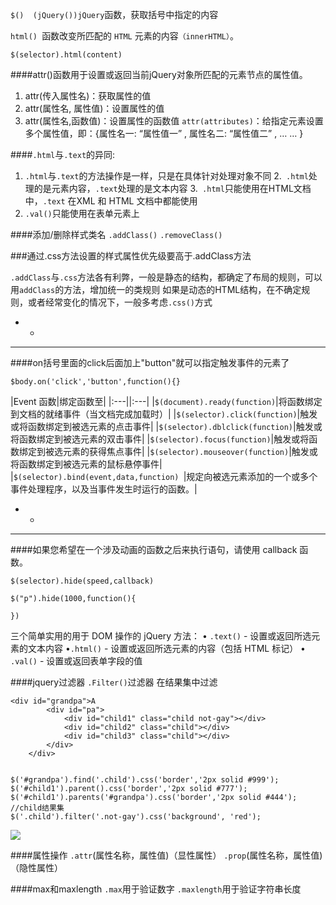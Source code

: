 `$()  (jQuery())jQuery`函数，获取括号中指定的内容 

`html() `函数改变所匹配的 `HTML` 元素的内容`（innerHTML）`。

`$(selector).html(content)`

####attr()函数用于设置或返回当前jQuery对象所匹配的元素节点的属性值。
1. attr(传入属性名)：获取属性的值
2. attr(属性名, 属性值)：设置属性的值
3. attr(属性名,函数值)：设置属性的函数值
`attr(attributes)`：给指定元素设置多个属性值，即：{属性名一: “属性值一” , 属性名二: “属性值二” , … … }

####`.html`与`.text`的异同:
1. `.html`与`.text`的方法操作是一样，只是在具体针对处理对象不同
2.` .html`处理的是元素内容，`.text`处理的是文本内容
3.` .html`只能使用在HTML文档中，`.text` 在XML 和 HTML 文档中都能使用
4. `.val()`只能使用在表单元素上


####添加/删除样式类名
`.addClass()`
`.removeClass()`

###通过.css方法设置的样式属性优先级要高于.addClass方法

`.addClass`与`.css`方法各有利弊，一般是静态的结构，都确定了布局的规则，可以用`addClass`的方法，增加统一的类规则
如果是动态的HTML结构，在不确定规则，或者经常变化的情况下，一般多考虑`.css()`方式
* *
---

####on括号里面的click后面加上"button"就可以指定触发事件的元素了

`$body.on('click','button',function(){}`

|Event 函数|绑定函数至|
|:---||:---|
|`$(document).ready(function)`|将函数绑定到文档的就绪事件（当文档完成加载时）|
|`$(selector).click(function)`|触发或将函数绑定到被选元素的点击事件|
|`$(selector).dblclick(function)`|触发或将函数绑定到被选元素的双击事件|
|`$(selector).focus(function)`|触发或将函数绑定到被选元素的获得焦点事件|
|`$(selector).mouseover(function)`|触发或将函数绑定到被选元素的鼠标悬停事件|
|`$(selector).bind(event,data,function) `|规定向被选元素添加的一个或多个事件处理程序，以及当事件发生时运行的函数。|  
  
* *
---
			
####如果您希望在一个涉及动画的函数之后来执行语句，请使用 callback 函数。
```
$(selector).hide(speed,callback)

$("p").hide(1000,function(){

})
```

三个简单实用的用于 DOM 操作的 jQuery 方法：
	• `.text()` - 设置或返回所选元素的文本内容
	•`.html()` - 设置或返回所选元素的内容（包括 HTML 标记）
	• `.val()` - 设置或返回表单字段的值





####jquery过滤器
`.Filter()`过滤器   在结果集中过滤
```
<div id="grandpa">A
        <div id="pa">
            <div id="child1" class="child not-gay"></div>
            <div id="child2" class="child"></div>
            <div id="child3" class="child"></div>
        </div>
    </div>


$('#grandpa').find('.child').css('border','2px solid #999');
$('#child1').parent().css('border','2px solid #777');
$('#child1').parents('#grandpa').css('border','2px solid #444');
//child结果集  
$('.child').filter('.not-gay').css('background', 'red');

```
![](https://i.imgur.com/Fwcqz1l.png)

####属性操作
`.attr`(属性名称，属性值)（显性属性）
`.prop`(属性名称，属性值)（隐性属性）

####max和maxlength
`.max`用于验证数字
`.maxlength`用于验证字符串长度
